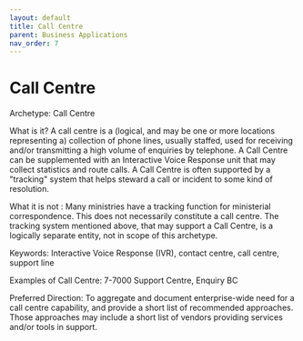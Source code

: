 ```yaml
---
layout: default
title: Call Centre
parent: Business Applications
nav_order: 7
---
```


# Call Centre
Archetype: Call Centre

What is it?  A call centre is a (logical, and may be one or more locations representing a) collection of phone lines, usually staffed, used for receiving and/or transmitting a high volume of enquiries by telephone.   A Call Centre can be supplemented with an Interactive Voice Response unit that may collect statistics and route calls.  A Call Centre is often supported by a "tracking" system that helps steward a call or incident to some kind of resolution.
 
What it is not : Many ministries have a tracking function for ministerial correspondence. This does not necessarily constitute a call centre. The tracking system mentioned above, that may support a Call Centre, is a logically separate entity, not in scope of this archetype.

Keywords: Interactive Voice Response (IVR), contact centre, call centre, support line

Examples of Call Centre: 7-7000 Support Centre, Enquiry BC

Preferred Direction: To aggregate and document enterprise-wide need for a call centre capability, and provide a short list of recommended approaches.  Those approaches may include a short list of vendors providing services and/or tools in support.
